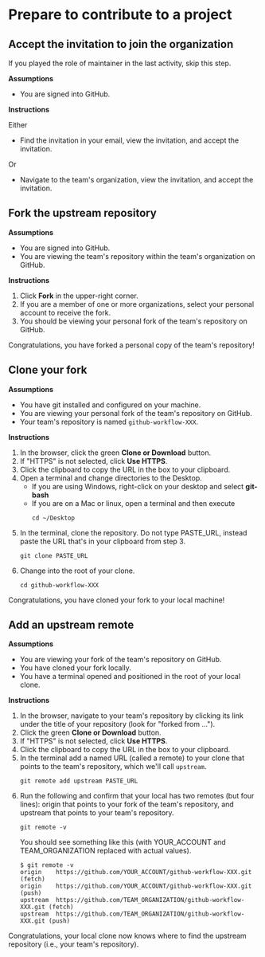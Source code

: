 # Prepare to contribute to a project

## Accept the invitation to join the organization

If you played the role of maintainer in the last activity, skip this step.

__Assumptions__

* You are signed into GitHub.

__Instructions__

Either

* Find the invitation in your email, view the invitation, and accept the invitation.

Or

* Navigate to the team's organization, view the invitation, and accept the invitation.


## Fork the upstream repository

__Assumptions__

* You are signed into GitHub.
* You are viewing the team's repository within the team's organization on GitHub.

__Instructions__

1. Click __Fork__ in the upper-right corner.
2. If you are a member of one or more organizations, select your personal account to receive the fork.
3. You should be viewing your personal fork of the team's repository on GitHub.

Congratulations, you have forked a personal copy of the team's repository!

## Clone your fork

__Assumptions__

* You have git installed and configured on your machine.
* You are viewing your personal fork of the team's repository on GitHub.
* Your team's repository is named `github-workflow-XXX`.

__Instructions__

1. In the browser, click the green __Clone or Download__ button.
2. If "HTTPS" is not selected, click __Use HTTPS__.
3. Click the clipboard to copy the URL in the box to your clipboard.
4. Open a terminal and change directories to the Desktop.
    - If you are using Windows, right-click on your desktop and select __git-bash__
    - If you are on a Mac or linux, open a terminal and then execute
        ```
        cd ~/Desktop
        ```
5. In the terminal, clone the repository. Do not type PASTE_URL, instead paste the URL that's in your clipboard from step 3.
    ```
    git clone PASTE_URL
    ```
6. Change into the root of your clone.
    ```
    cd github-workflow-XXX
    ```

Congratulations, you have cloned your fork to your local machine!

## Add an upstream remote

__Assumptions__

* You are viewing your fork of the team's repository on GitHub.
* You have cloned your fork locally.
* You have a terminal opened and positioned in the root of your local clone.

__Instructions__

1. In the browser, navigate to your team's repository by clicking its link under the title of your repository (look for "forked from ...").
2. Click the green __Clone or Download__ button.
3. If "HTTPS" is not selected, click __Use HTTPS__.
4. Click the clipboard to copy the URL in the box to your clipboard.
5. In the terminal add a named URL (called a remote) to your clone that points to the team's repository, which we'll call `upstream`.
    ```
    git remote add upstream PASTE_URL
    ```
6. Run the following and confirm that your local has two remotes (but four lines): origin that points to your fork of the team's repository, and upstream that points to your team's repository.
    ```
    git remote -v
    ```
    You should see something like this (with YOUR_ACCOUNT and TEAM_ORGANIZATION replaced with actual values).
    ```
    $ git remote -v
    origin    https://github.com/YOUR_ACCOUNT/github-workflow-XXX.git (fetch)
    origin    https://github.com/YOUR_ACCOUNT/github-workflow-XXX.git (push)
    upstream  https://github.com/TEAM_ORGANIZATION/github-workflow-XXX.git (fetch)
    upstream  https://github.com/TEAM_ORGANIZATION/github-workflow-XXX.git (push)
    ```
Congratulations, your local clone now knows where to find the upstream repository (i.e., your team's repository).
